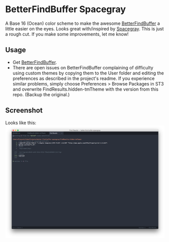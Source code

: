 # BetterFindBuffer Spacegray
A Base 16 (Ocean) color scheme to make the awesome [BetterFindBuffer](https://github.com/aziz/BetterFindBuffer)
a little easier on the eyes.
Looks great with/inspired by [Spacegray](https://github.com/kkga/spacegray).
This is just a rough cut. If you make some improvements, let me know!
## Usage
- Get [BetterFindBuffer](https://github.com/aziz/BetterFindBuffer).
- There are open issues on BetterFindBuffer complaining of difficulty using
custom themes by copying them to the User folder and editing the preferences as described in the project's readme. If you
experience similar problems, simply choose Preferences > Browse Packages in ST3 and overwrite
FindResults.hidden-tmTheme with the version from this repo. (Backup the original.)

## Screenshot
Looks like this: ![image](screenshots/screenshot.png)
